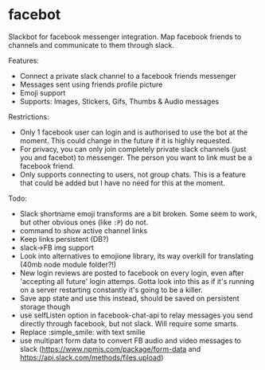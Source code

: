 # facebot

Slackbot for facebook messenger integration. Map facebook friends to channels and communicate to them through slack.

Features:
- Connect a private slack channel to a facebook friends messenger
- Messages sent using friends profile picture
- Emoji support
- Supports: Images, Stickers, Gifs, Thumbs & Audio messages

Restrictions:
- Only 1 facebook user can login and is authorised to use the bot at the moment. This could change in the future if it is highly requested.
- For privacy, you can only join completely private slack channels (just you and facebot) to messenger. The person you want to link must be a facebook friend.
- Only supports connecting to users, not group chats. This is a feature that could be added but I have no need for this at the moment.

Todo:
- Slack shortname emoji transforms are a bit broken. Some seem to work, but other obvious ones (like `:P`) do not. 
- command to show active channel links
- Keep links persistent (DB?)
- slack->FB img support
- Look into alternatives to emojione library, its way overkill for translating (40mb node module folder?!)
- New login reviews are posted to facebook on every login, even after 'accepting all future' login attemps. Gotta look into this as if it's running on a server restarting constantly it's going to be a killer.
 - Save app state and use this instead, should be saved on persistent storage though
- use selfListen option in facebook-chat-api to relay messages you send directly through facebook, but not slack. Will require some smarts.
- Replace :simple_smile: with text smilie
- use multipart form data to convert FB audio and video messages to slack (https://www.npmjs.com/package/form-data and https://api.slack.com/methods/files.upload)
